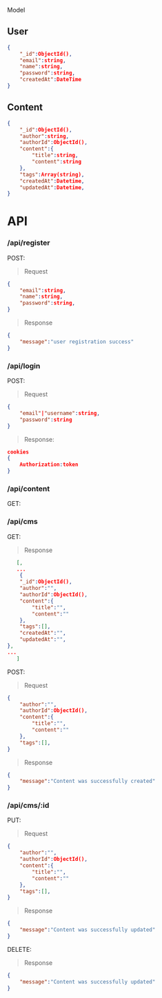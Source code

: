 Model
## User
```json
{
    "_id":ObjectId(),
    "email":string,
    "name":string,
    "password":string,
    "createdAt":DateTime
}
```
## Content
```json
{
    "_id":ObjectId(),
    "author":string,
    "authorId":ObjectId(),
    "content":{
        "title":string,
        "content":string
    },
    "tags":Array(string),
    "createdAt":Datetime,
    "updatedAt":Datetime,
}
```

# API

### /api/register
POST:
> Request
```json
{
    "email":string,
    "name":string,
    "password":string,
}
```
> Response
```json
{
    "message":"user registration success"
}
```

### /api/login
POST:
> Request
```json
{
    "email"|"username":string,
    "password":string
}
```
> Response:
```json
cookies
{
    Authorization:token
}
```

### /api/content
GET:

### /api/cms
GET:
> Response
```json
   [,
   ...
    {
    "_id":ObjectId(),
    "author":"",
    "authorId":ObjectId(),
    "content":{
        "title":"",
        "content":""
    },
    "tags":[],
    "createdAt":"",
    "updatedAt":"",
},
...
   ]
```
POST:
> Request
```json
{
    "author":"",
    "authorId":ObjectId(),
    "content":{
        "title":"",
        "content":""
    },
    "tags":[],
}
````
> Response
```json
{
    "message":"Content was successfully created"
}
```

### /api/cms/:id
PUT:
> Request
```json
{
    "author":"",
    "authorId":ObjectId(),
    "content":{
        "title":"",
        "content":""
    },
    "tags":[],
}
```
> Response
```json
{
    "message":"Content was successfully updated"
}
```
DELETE:
> Response
```json
{
    "message":"Content was successfully updated"
}
```